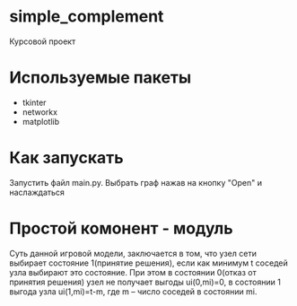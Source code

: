 # simple_complement
Курсовой проект
# Используемые пакеты
- tkinter
- networkx
- matplotlib
# Как запускать
Запустить файл main.py. Выбрать граф нажав на кнопку "Open" и наслаждаться
# Простой комонент - модуль
Суть данной игровой модели, заключается в том, что узел сети выбирает состояние 1(принятие решения), если как минимум t соседей узла выбирают это состояние. При этом в состоянии 0(отказ от принятия решения) узел не получает выгоды ui(0,mi)=0, в состоянии 1 выгода узла ui(1,mi)=t-m, где m – число соседей в состоянии mi. 


